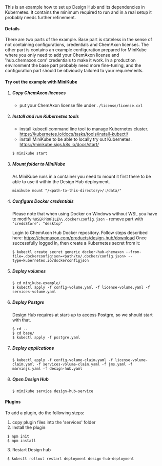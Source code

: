 This is an example how to set up Design Hub and its dependencies in Kubernetes. It contains the minimum required to run and in a real setup it probably needs further refinement.

#### Details ####
There are two parts of the example. Base part is stateless in the sense of not containing configurations, credentials and ChemAxon licenses.
The other part is contains an example configuration prepared for MiniKube where you only need to add your ChemAxon license and 'hub.chemaxon.com' credentials to make it work.
In a production environment the base part probably need more fine-tuning, and the configuration part should be obviously tailored to your requirements.

#### Try out the example with MiniKube ####

1. ##### Copy ChemAxon licenses #####
    * put your ChemAxon license file under `./license/license.cxl`
   
2. ##### Install and run Kubernetes tools #####
    * install kubectl command line tool to manage Kubernetes cluster. https://kubernetes.io/docs/tasks/tools/install-kubectl/
    * install MiniKube to be able to locally try out Kubernetes. https://minikube.sigs.k8s.io/docs/start/
    ```console
    $ minikube start
    ```
3. ##### Mount folder to MiniKube #####
    As MiniKube runs in a container you need to mount it first there to be able to use it within the Design Hub deployment.
    ```console
    minikube mount "/<path-to-this-directory>/:/data/"
    ```
4. ##### Configure Docker credentials #####
    Please note that when using Docker on Windows without WSL you have to modify `%USERPROFILE%\.docker\config.json` - remove part with `"credsStore": "desktop"`
    
    Login to ChemAxon Hub Docker repository. Follow steps described here: https://chemaxon.com/products/design-hub/download
    Once successfully logged in, then create a Kubernetes secret from it:
    ```console
    $ kubectl create secret generic docker-hub-chemaxon --from-file=.dockerconfigjson=<path/to/.docker/config.json> --type=kubernetes.io/dockerconfigjson
    ```   
5. ##### Deploy volumes #####
    ```console
    $ cd minikube-example/
    $ kubectl apply -f config-volume.yaml -f license-volume.yaml -f services-volume.yaml
    ```
6. ##### Deploy Postgre #####
    Design Hub requires at start-up to access Postgre, so we should start with that.
    ```console
	$ cd ..
    $ cd base/
    $ kubectl apply -f postgre.yaml
    ```

7. ##### Deploy applications #####
    ```console
    $ kubectl apply -f config-volume-claim.yaml -f license-volume-claim.yaml -f services-volume-claim.yaml -f jms.yaml -f marvinjs.yaml -f design-hub.yaml
    ```

8. ##### Open Design Hub #####
    ```console
    $ minikube service design-hub-service
    ```
   
#### Plugins ####
   To add a plugin, do the following steps:
   1. copy plugin files into the 'services' folder
   2. Install the plugin
   ```console
    $ npm init
    $ npm install
   ```
   3. Restart Design hub
   ```console
    $ kubectl rollout restart deployment design-hub-deployment
   ```
